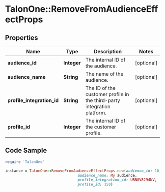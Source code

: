 # TalonOne::RemoveFromAudienceEffectProps

## Properties

Name | Type | Description | Notes
------------ | ------------- | ------------- | -------------
**audience_id** | **Integer** | The internal ID of the audience. | [optional] 
**audience_name** | **String** | The name of the audience. | [optional] 
**profile_integration_id** | **String** | The ID of the customer profile in the third-party integration platform. | [optional] 
**profile_id** | **Integer** | The internal ID of the customer profile. | [optional] 

## Code Sample

```ruby
require 'TalonOne'

instance = TalonOne::RemoveFromAudienceEffectProps.new(audience_id: 10,
                                 audience_name: My audience,
                                 profile_integration_id: URNGV8294NV,
                                 profile_id: 150)
```


